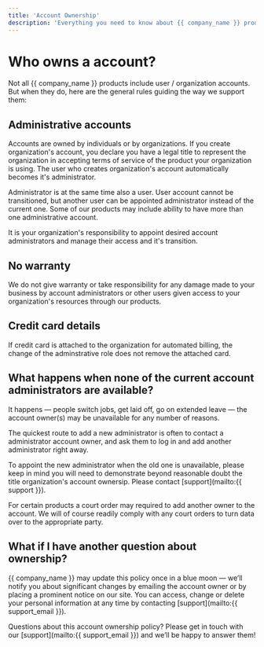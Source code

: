 ```yaml
---
title: 'Account Ownership'
description: 'Everything you need to know about {{ company_name }} products' account ownership.'
---
```


# Who owns a account?

Not all {{ company_name }} products include user / organization accounts. But when they do, here are the general rules guiding the way we support them:

## Administrative accounts

Accounts are owned by individuals or by organizations. If you create organization's account, you declare you have a legal title to represent the organization in accepting terms of service of the product your organization is using. The user who creates organization's account automatically becomes it's administrator. 

Administrator is at the same time also a user. User account cannot be transitioned, but another user can be appointed administrator instead of the current one. Some of our products may include ability to have more than one administrative account.

It is your organization's responsibility to appoint desired account administrators and manage their access and it's transition. 

## No warranty

We do not give warranty or take responsibility for any damage made to your business by account administrators or other users given access to your organization's resources through our products. 

## Credit card details

If credit card is attached to the organization for automated billing, the change of the adminstrative role does not remove the attached card.

## What happens when none of the current account administrators are available?

It happens — people switch jobs, get laid off, go on extended leave — the account owner(s) may be unavailable for any number of reasons. 

The quickest route to add a new administrator is often to contact a administrator account owner, and ask them to log in and add another administrator right away.

To appoint the new administrator when the old one is unavailable, please keep in mind you will need to demonstrate beyond reasonable doubt the title organization's account ownersip. Please contact [support](mailto:{{ support }}). 

For certain products a court order may required to add another owner to the account. We will of course readily comply with any court orders to turn data over to the appropriate party.

## What if I have another question about ownership?

{{ company_name }} may update this policy once in a blue moon — we’ll notify you about significant changes by emailing the account owner or by placing a prominent notice on our site. You can access, change or delete your personal information at any time by contacting [support](mailto:{{ support_email }}).

Questions about this account ownership policy? Please get in touch with our [support](mailto:{{ support_email }}) and we’ll be happy to answer them!